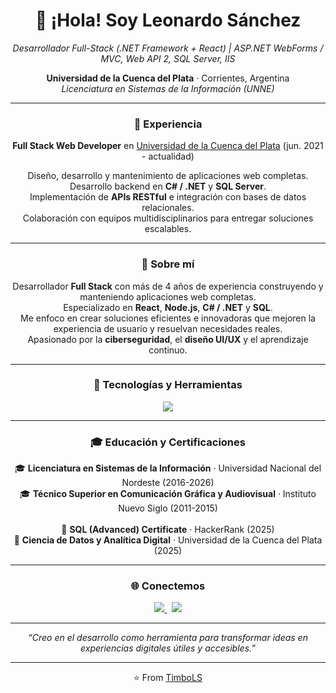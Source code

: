 <h1 align="center">👋 ¡Hola! Soy <strong>Leonardo Sánchez</strong></h1>

<p align="center">
  <em>Desarrollador Full-Stack (.NET Framework + React) | ASP.NET WebForms / MVC, Web API 2, SQL Server, IIS</em>
</p>

<p align="center">
  <strong>Universidad de la Cuenca del Plata</strong> · Corrientes, Argentina  
  <br/>
  <em>Licenciatura en Sistemas de la Información (UNNE)</em>
</p>

---

<h3 align="center">💼 Experiencia</h3>

<p align="center">
  <strong>Full Stack Web Developer</strong> en <a href="https://www.ucp.edu.ar/">Universidad de la Cuenca del Plata</a> (jun. 2021 - actualidad)
</p>

<p align="center">
  Diseño, desarrollo y mantenimiento de aplicaciones web completas.<br/>
  Desarrollo backend en <strong>C# / .NET</strong> y <strong>SQL Server</strong>.<br/>
  Implementación de <strong>APIs RESTful</strong> e integración con bases de datos relacionales.<br/>
  Colaboración con equipos multidisciplinarios para entregar soluciones escalables.
</p>

---

<h3 align="center">🧠 Sobre mí</h3>

<p align="center">
  Desarrollador <strong>Full Stack</strong> con más de 4 años de experiencia construyendo y manteniendo aplicaciones web completas.<br/>
  Especializado en <strong>React</strong>, <strong>Node.js</strong>, <strong>C# / .NET</strong> y <strong>SQL</strong>.<br/>
  Me enfoco en crear soluciones eficientes e innovadoras que mejoren la experiencia de usuario y resuelvan necesidades reales.<br/>
  Apasionado por la <strong>ciberseguridad</strong>, el <strong>diseño UI/UX</strong> y el aprendizaje continuo.
</p>

---

<h3 align="center">🧰 Tecnologías y Herramientas</h3>

<p align="center">
  <img src="https://skillicons.dev/icons?i=dotnet,cs,react,nodejs,html,css,js,sqlserver,git,github,figma,vscode,visualstudio" />
</p>

---

<h3 align="center">🎓 Educación y Certificaciones</h3>

<p align="center">
  🎓 <strong>Licenciatura en Sistemas de la Información</strong> · Universidad Nacional del Nordeste (2016-2026)<br/>
  🎓 <strong>Técnico Superior en Comunicación Gráfica y Audiovisual</strong> · Instituto Nuevo Siglo (2011-2015)<br/><br/>
  🏅 <strong>SQL (Advanced) Certificate</strong> · HackerRank (2025)<br/>
  🏅 <strong>Ciencia de Datos y Analítica Digital</strong> · Universidad de la Cuenca del Plata (2025)
</p>

---

<h3 align="center">🌐 Conectemos</h3>

<p align="center">
  <a href="https://www.linkedin.com/in/sanchezleonardojf/" target="_blank">
    <img src="https://img.shields.io/badge/-LinkedIn-blue?style=flat&logo=Linkedin&logoColor=white" />
  </a>
  &nbsp;
  <a href="mailto:timbodg@gmail.com">
    <img src="https://img.shields.io/badge/-Gmail-c14438?style=flat-square&logo=Gmail&logoColor=white" />
  </a>
</p>

---

<p align="center">
  <em>“Creo en el desarrollo como herramienta para transformar ideas en experiencias digitales útiles y accesibles.”</em>
</p>

---

<p align="center">
  ⭐️ From <a href="https://github.com/TimboLS">TimboLS</a>
</p>
